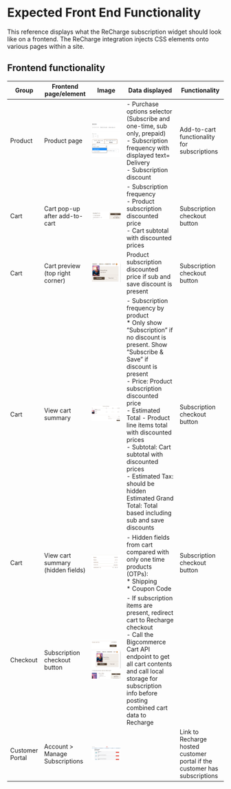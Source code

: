# Expected Front End Functionality

This reference displays what the ReCharge subscription widget should look like on a frontend. The ReCharge integration injects CSS elements onto various pages within a site.

## Frontend functionality
|Group|Frontend page/element|Image|Data displayed|Functionality|
|-|-|-|-|-|
|Product|Product page|![product page frontend](assets/images/product-page-fe.png)| - Purchase options selector (Subscribe and one-time, sub only, prepaid) <br> - Subscription frequency with displayed text= Delivery <br> - Subscription discount|Add-to-cart functionality for subscriptions|
|Cart|Cart pop-up after add-to-cart|![cart pop up](assets/images/cart-pop-up-fe.png)|- Subscription frequency<br>- Product subscription discounted price<br>- Cart subtotal with discounted prices|Subscription checkout button|
|Cart|Cart preview (top right corner)|![cart preview](assets/images/cart-preview-fe.png)|Product subscription discounted price if sub and save discount is present|Subscription checkout button|
|Cart|View cart summary|![view cart](assets/images/view-cart-fe.png)|- Subscription frequency by product <br>* Only show “Subscription” if no discount is present. Show “Subscribe & Save” if discount is present <br>- Price: Product subscription discounted price<br>- Estimated Total - Product line items total with discounted prices <br>- Subtotal: Cart subtotal with discounted prices<br>- Estimated Tax: should be hidden<br>Estimated Grand Total: Total based including sub and save discounts|Subscription checkout button|
|Cart|View cart summary (hidden fields)|![hidden fields](assets/images/hidden-fields-fe.png)|- Hidden fields from cart compared with only one time products (OTPs):<br>* Shipping<br>* Coupon Code|Subscription checkout button|
|Checkout|Subscription checkout button|![sub checkout 1](assets/images/sub-checkout-1.png)![sub checkout 2](assets/images/sub-checkout-2.png)![sub checkout 3](assets/images/sub-checkout-3.png)|- If subscription items are present, redirect cart to Recharge checkout<br>- Call the Bigcommerce Cart API endpoint to get all cart contents and call local storage for subscription info before posting combined cart data to Recharge
|Customer Portal|Account > Manage Subscriptions|![manage subs](assets/images/manage-subs.png)||Link to Recharge hosted customer portal if the customer has subscriptions|
